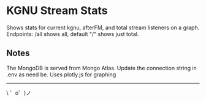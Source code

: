 KGNU Stream Stats
=================

Shows stats for current kgnu, afterFM, and total stream listeners on a graph.
Endpoints: /all shows all, default "/" shows just total.


Notes
------------
The MongoDB is served from Mongo Atlas. Update the connection string in .env as need be.
Uses plotly.js for graphing

-------------------

\ ゜o゜)ノ
